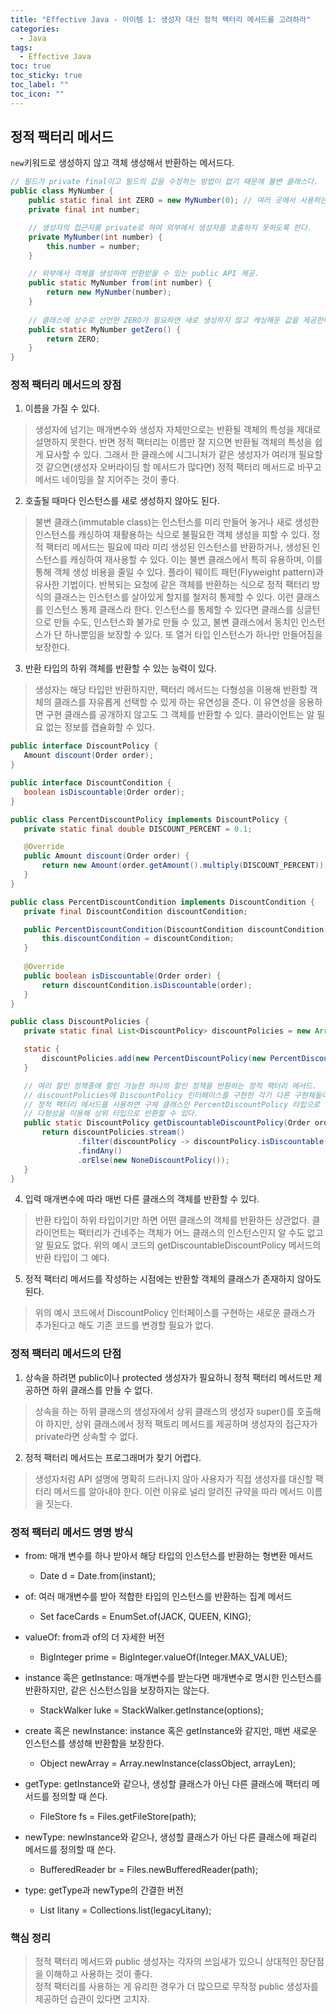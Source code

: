 ```yaml
---
title: "Effective Java - 아이템 1: 생성자 대신 정적 팩터리 메서드를 고려하라"
categories:
  - Java
tags:
  - Effective Java
toc: true
toc_sticky: true
toc_label: ""
toc_icon: ""
---
```


## 정적 팩터리 메서드
`new`키워드로 생성하지 않고 객체 생성해서 반환하는 메서드다.

```java
// 필드가 private final이고 필드의 값을 수정하는 방법이 없기 때문에 불변 클래스다.
public class MyNumber {
    public static final int ZERO = new MyNumber(0); // 여러 곳에서 사용하는 값을 캐싱.
    private final int number;

    // 생성자의 접근자를 private로 하여 외부에서 생성자를 호출하지 못하도록 한다.
    private MyNumber(int number) {
        this.number = number;
    }

    // 외부에서 객체를 생성하여 반환받을 수 있는 public API 제공.
    public static MyNumber from(int number) {
        return new MyNumber(number);
    }
    
    // 클래스에 상수로 선언한 ZERO가 필요하면 새로 생성하지 않고 캐싱해둔 값을 제공한다.
    public static MyNumber getZero() {
        return ZERO;
    }
}
```

### 정적 팩터리 메서드의 장점

1. 이름을 가질 수 있다.
> 생성자에 넘기는 매개변수와 생성자 자체만으로는 반환될 객체의 특성을 제대로 설명하지 못한다.
> 반면 정적 팩터리는 이름만 잘 지으면 반환될 객체의 특성을 쉽게 묘사할 수 있다.
> 그래서 한 클래스에 시그니처가 같은 생성자가 여러개 필요할 것 같으면(생성자 오버라이딩 할 메서드가 많다면) 
> 정적 팩터리 메서드로 바꾸고 메서드 네이밍을 잘 지어주는 것이 좋다.
2. 호출될 때마다 인스턴스를 새로 생성하지 않아도 된다.
> 불변 클래스(immutable class)는 인스턴스를 미리 만들어 놓거나 
> 새로 생성한 인스턴스를 캐싱하여 재활용하는 식으로 불필요한 객체 생성을 피할 수 있다.
> 정적 팩터리 메서드는 필요에 따라 미리 생성된 인스턴스를 반환하거나, 
> 생성된 인스턴스를 캐싱하여 재사용할 수 있다. 이는 불변 클래스에서 특히 유용하며, 이를 통해 객체 생성 비용을 줄일 수 있다.
> 플라이 웨이트 패턴(Flyweight pattern)과 유사한 기법이다.
> 반복되는 요청에 같은 객체를 반환하는 식으로 정적 팩터리 방식의 클래스는 인스턴스를 살아있게 할지를 철저히 통제할 수 있다.
> 이런 클래스를 인스턴스 통제 클래스라 한다.
> 인스턴스를 통제할 수 있다면 클래스를 싱글턴으로 만들 수도, 인스턴스화 불가로 만들 수 있고,
> 불변 클래스에서 동치인 인스턴스가 단 하나뿐임을 보장할 수 있다.
> 또 열거 타입 인스턴스가 하나만 만들어짐을 보장한다.
3. 반환 타입의 하위 객체를 반환할 수 있는 능력이 있다.
> 생성자는 해당 타입만 반환하지만, 팩터리 메서드는 다형성을 이용해 반환할 객체의 클래스를 자유롭게 선택할 수 있게 하는 유연성을 준다.
> 이 유연성을 응용하면 구현 클래스를 공개하지 않고도 그 객체를 반환할 수 있다.
> 클라이언트는 알 필요 없는 정보를 캡슐화할 수 있다.

 ```java
public interface DiscountPolicy {
    Amount discount(Order order);
}

public interface DiscountCondition {
    boolean isDiscountable(Order order);
}

public class PercentDiscountPolicy implements DiscountPolicy {
    private static final double DISCOUNT_PERCENT = 0.1;

    @Override
    public Amount discount(Order order) {
        return new Amount(order.getAmount().multiply(DISCOUNT_PERCENT));
    }
}

public class PercentDiscountCondition implements DiscountCondition {
    private final DiscountCondition discountCondition;

    public PercentDiscountCondition(DiscountCondition discountCondition) {
        this.discountCondition = discountCondition;
    }
    
    @Override
    public boolean isDiscountable(Order order) {
        return discountCondition.isDiscountable(order);
    }
}

public class DiscountPolicies {
    private static final List<DiscountPolicy> discountPolicies = new ArrayList<>();

    static {
        discountPolicies.add(new PercentDiscountPolicy(new PercentDiscountCondition()));
    }

    // 여러 할인 정책중에 할인 가능한 하나의 할인 정책을 반환하는 정적 팩터리 메서드.
    // discountPolicies에 DiscountPolicy 인터페이스를 구현한 각기 다른 구현체들이 들어있다.
    // 정적 팩터리 메서드를 사용하면 구체 클래스인 PercentDiscountPolicy 타입으로 반환하지 않고,
    // 다형성을 이용해 상위 타입으로 반환할 수 있다.
    public static DiscountPolicy getDiscountableDiscountPolicy(Order order) {
        return discountPolicies.stream()
                .filter(discountPolicy -> discountPolicy.isDiscountable(order))
                .findAny()
                .orElse(new NoneDiscountPolicy());
    }
}
```

4. 입력 매개변수에 따라 매번 다른 클래스의 객체를 반환할 수 있다.
> 반환 타입이 하위 타입이기만 하면 어떤 클래스의 객체를 반환하든 상관없다.
> 클라이언트는 팩터리가 건네주는 객체가 어느 클래스의 인스턴스인지 알 수도 없고 알 필요도 없다.
> 위의 예시 코드의 getDiscountableDiscountPolicy 메서드의 반환 타입이 그 예다.
5. 정적 팩터리 메서드를 작성하는 시점에는 반환할 객체의 클래스가 존재하지 않아도 된다.
> 위의 예시 코드에서 DiscountPolicy 인터페이스를 구현하는 새로운 클래스가 추가된다고 해도 기존 코드를 변경할 필요가 없다.

### 정적 팩터리 메서드의 단점

1. 상속을 하려면 public이나 protected 생성자가 필요하니 정적 팩터리 메서드만 제공하면 하위 클래스를 만들 수 없다.
> 상속을 하는 하위 클래스의 생성자에서 상위 클래스의 생성자 super()를 호출해야 하지만,
> 상위 클래스에서 정적 팩토리 메서드를 제공하며 생성자의 접근자가 private라면 상속할 수 없다. 
2. 정적 팩터리 메서드는 프로그래머가 찾기 어렵다.
> 생성자처럼 API 설명에 명확히 드러나지 않아 사용자가 직접 생성자를 대신할 팩터리 메서드를 알아내야 한다.
> 이런 이유로 널리 알려진 규약을 따라 메서드 이름을 짓는다.

### 정적 팩터리 메서드 명명 방식
- from: 매개 변수를 하나 받아서 해당 타입의 인스턴스를 반환하는 형변환 메서드
  - Date d = Date.from(instant);

- of: 여러 매개변수를 받아 적합한 타입의 인스턴스를 반환하는 집계 메서드
  - Set<Rank> faceCards = EnumSet.of(JACK, QUEEN, KING);

- valueOf: from과 of의 더 자세한 버전
  - BigInteger prime = BigInteger.valueOf(Integer.MAX_VALUE);

- instance 혹은 getInstance: 매개변수를 받는다면 매개변수로 명시한 인스턴스를 반환하지만, 같은 신스턴스임을 보장하지는 않는다.
  - StackWalker luke = StackWalker.getInstance(options);

- create 혹은 newInstance: instance 혹은 getInstance와 같지만, 매번 새로운 인스턴스를 생성해 반환함을 보장한다.
  - Object newArray = Array.newInstance(classObject, arrayLen);

- getType: getInstance와 같으나, 생성할 클래스가 아닌 다른 클래스에 팩터리 메서드를 정의할 때 쓴다.
  - FileStore fs = Files.getFileStore(path);

- newType: newInstance와 같으나, 생성할 클래스가 아닌 다른 클래스에 패겉리 메서드를 정의할 때 쓴다.
  - BufferedReader br = Files.newBufferedReader(path);

- type: getType과 newType의 간결한 버전
  - List<Complaint> litany = Collections.list(legacyLitany);

### 핵심 정리
> 정적 팩터리 메서드와 public 생성자는 각자의 쓰임새가 있으니 상대적인 장단점을 이해하고 사용하는 것이 좋다.<br>
> 정적 팩터리를 사용하는 게 유리한 경우가 더 많으므로 무작정 public 생성자를 제공하던 습관이 있다면 고치자.
